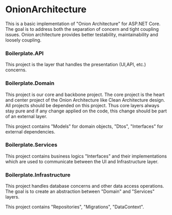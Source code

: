 # OnionArchitecture

This is a basic implementation of "Onion Architecture" for ASP.NET Core. The goal is to address both the separation of concern and tight coupling issues. Onion architecture provides better testability, maintainability and loosely coupling.

### Boilerplate.API

This project is the layer that handles the presentation (UI,API, etc.) concerns.

### Boilerplate.Domain

This project is our core and backbone project. The core project is the heart and center project of the Onion Architecture like Clean Architecture design. All projects should be depended on this project. Thus core layers always stay pure and if any change applied on the code, this change should be part of an external layer.

This project contains "Models" for domain objects, "Dtos", "Interfaces" for external dependencies.

### Boilerplate.Services

This project contains business logics "Interfaces" and their implementations which are used to communicate between the UI and Infrastructure layer.

### Boilerplate.Infrastructure

This project handles database concerns and other data access operations. The goal is to create an abstraction between "Domain" and "Services" layers.

This project contains "Repositories", "Migrations", "DataContext".